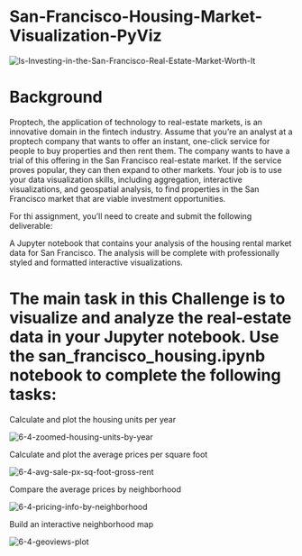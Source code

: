 # San-Francisco-Housing-Market-Visualization-PyViz


![Is-Investing-in-the-San-Francisco-Real-Estate-Market-Worth-It](https://github.com/shahp630/San-Francisco-Housing-Market-Visualization-PyViz/assets/133065460/916af025-cac5-40d3-b60f-4098c13956ed)

# Background

Proptech, the application of technology to real-estate markets, is an innovative domain in the fintech industry. Assume that you’re an analyst at a proptech company that wants to offer an instant, one-click service for people to buy properties and then rent them. The company wants to have a trial of this offering in the San Francisco real-estate market. If the service proves popular, they can then expand to other markets.
Your job is to use your data visualization skills, including aggregation, interactive visualizations, and geospatial analysis, to find properties in the San Francisco market that are viable investment opportunities.

For thi assignment, you’ll need to create and submit the following deliverable:

A Jupyter notebook that contains your analysis of the housing rental market data for San Francisco. The analysis will be complete with professionally styled and formatted interactive visualizations.

# The main task in this Challenge is to visualize and analyze the real-estate data in your Jupyter notebook. Use the san_francisco_housing.ipynb notebook to complete the following tasks:


Calculate and plot the housing units per year

![6-4-zoomed-housing-units-by-year](https://github.com/shahp630/San-Francisco-Housing-Market-Visualization-PyViz/assets/133065460/af3cc55e-64f4-4dbe-8c32-929ee72a57be)



Calculate and plot the average prices per square foot

![6-4-avg-sale-px-sq-foot-gross-rent](https://github.com/shahp630/San-Francisco-Housing-Market-Visualization-PyViz/assets/133065460/01fea0ae-b13c-44e6-8f1c-473640f07355)



Compare the average prices by neighborhood

![6-4-pricing-info-by-neighborhood](https://github.com/shahp630/San-Francisco-Housing-Market-Visualization-PyViz/assets/133065460/7caa4160-09ec-4cfb-b7b8-d857727e443d)



Build an interactive neighborhood map

![6-4-geoviews-plot](https://github.com/shahp630/San-Francisco-Housing-Market-Visualization-PyViz/assets/133065460/c3c3ee15-79f1-48d1-a2ee-c5af3c5e96f4)
